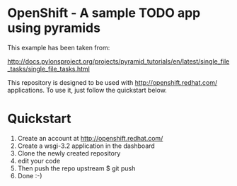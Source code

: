 OpenShift - A sample TODO app using pyramids
============================================

This example has been taken from:

  http://docs.pylonsproject.org/projects/pyramid_tutorials/en/latest/single_file_tasks/single_file_tasks.html

This repository is designed to be used with http://openshift.redhat.com/
applications. To use it, just follow the quickstart below.

Quickstart
==========

1) Create an account at http://openshift.redhat.com/
2) Create a wsgi-3.2 application in the dashboard
3) Clone the newly created repository
4) edit your code
4) Then push the repo upstream
    $ git push
5) Done :-)
